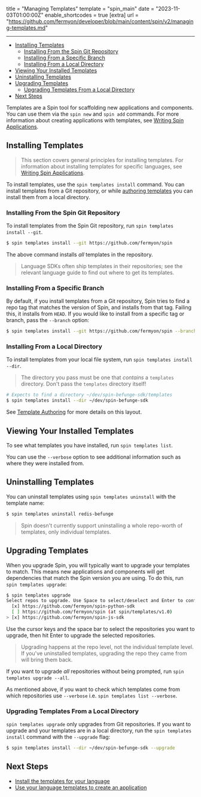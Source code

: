 title = "Managing Templates"
template = "spin_main"
date = "2023-11-03T01:00:00Z"
enable_shortcodes = true
[extra]
url = "https://github.com/fermyon/developer/blob/main/content/spin/v2/managing-templates.md"

---
- [Installing Templates](#installing-templates)
  - [Installing From the Spin Git Repository](#installing-from-the-spin-git-repository)
  - [Installing From a Specific Branch](#installing-from-a-specific-branch)
  - [Installing From a Local Directory](#installing-from-a-local-directory)
- [Viewing Your Installed Templates](#viewing-your-installed-templates)
- [Uninstalling Templates](#uninstalling-templates)
- [Upgrading Templates](#upgrading-templates)
  - [Upgrading Templates From a Local Directory](#upgrading-templates-from-a-local-directory)
- [Next Steps](#next-steps)

Templates are a Spin tool for scaffolding new applications and components. You can use them via the `spin new` and `spin add` commands. For more information about creating applications with templates, see [Writing Spin Applications](writing-apps).

## Installing Templates

> This section covers general principles for installing templates. For information about installing templates for specific languages, see [Writing Spin Applications](writing-apps).

To install templates, use the `spin templates install` command. You can install templates from a Git repository, or while [authoring templates](template-authoring) you can install them from a local directory.

### Installing From the Spin Git Repository

To install templates from the Spin Git repository, run `spin templates install --git`.

<!-- @selectiveCpy -->

```bash
$ spin templates install --git https://github.com/fermyon/spin
```

The above command installs _all_ templates in the repository.

> Language SDKs often ship templates in their repositories; see the relevant language guide to find out where to get its templates.

### Installing From a Specific Branch

By default, if you install templates from a Git repository, Spin tries to find a repo tag that matches the version of Spin, and installs from that tag.  Failing this, it installs from `HEAD`.  If you would like to install from a specific tag or branch, pass the `--branch` option:

<!-- @nocpy -->

```bash
$ spin templates install --git https://github.com/fermyon/spin --branch spin/templates/v0.8
```

### Installing From a Local Directory

To install templates from your local file system, run `spin templates install --dir`.

> The directory you pass must be one that _contains_ a `templates` directory.  Don't pass the `templates` directory itself!

<!-- @nocpy -->

```bash
# Expects to find a directory ~/dev/spin-befunge-sdk/templates
$ spin templates install --dir ~/dev/spin-befunge-sdk
```

See [Template Authoring](template-authoring) for more details on this layout.

## Viewing Your Installed Templates

To see what templates you have installed, run `spin templates list`.

You can use the `--verbose` option to see additional information such as where they were installed from.

## Uninstalling Templates

You can uninstall templates using `spin templates uninstall` with the template name:

<!-- @nocpy -->

```bash
$ spin templates uninstall redis-befunge
```

> Spin doesn't currently support uninstalling a whole repo-worth of templates, only individual templates.

## Upgrading Templates

When you upgrade Spin, you will typically want to upgrade your templates to match.  This means new applications and components will get dependencies that match the Spin version you are using.  To do this, run `spin templates upgrade`:

<!-- @selectiveCpy -->

```bash
$ spin templates upgrade
Select repos to upgrade. Use Space to select/deselect and Enter to confirm selection.
  [x] https://github.com/fermyon/spin-python-sdk
  [ ] https://github.com/fermyon/spin (at spin/templates/v1.0)
> [x] https://github.com/fermyon/spin-js-sdk
```

Use the cursor keys and the space bar to select the repositories you want to upgrade, then hit Enter to upgrade the selected repositories.

> Upgrading happens at the repo level, not the individual template level.  If you've uninstalled templates, upgrading the repo they came from will bring them back.

If you want to upgrade _all_ repositories without being prompted, run `spin templates upgrade --all`.

As mentioned above, if you want to check which templates come from which repositories use `--verbose` i.e. `spin templates list --verbose`.

### Upgrading Templates From a Local Directory

`spin templates upgrade` only upgrades from Git repositories.  If you want to upgrade and your templates are in a local directory, run the `spin templates install` command with the `--upgrade` flag:

<!-- @nocpy -->

```bash
$ spin templates install --dir ~/dev/spin-befunge-sdk --upgrade
```

## Next Steps

- [Install the templates for your language](quickstart)
- [Use your language templates to create an application](writing-apps)